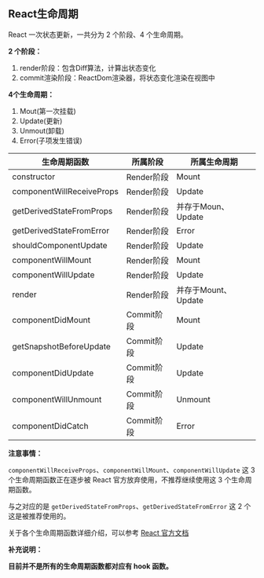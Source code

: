 ## React生命周期

React 一次状态更新，一共分为 2 个阶段、4 个生命周期。

**2 个阶段：**

1. render阶段：包含Diff算法，计算出状态变化
2. commit渲染阶段：ReactDom渲染器，将状态变化渲染在视图中

**4个生命周期：**

1. Mout(第一次挂载)
2. Update(更新)
3. Unmout(卸载)
4. Error(子项发生错误)

| 生命周期函数                    | 所属阶段     | 所属生命周期          |
| ------------------------- | -------- | --------------- |
| constructor               | Render阶段 | Mount           |
| componentWillReceiveProps | Render阶段 | Update          |
| getDerivedStateFromProps  | Render阶段 | 并存于Moun、Update  |
| getDerivedStateFromError  | Render阶段 | Error           |
| shouldComponentUpdate     | Render阶段 | Update          |
| componentWillMount        | Render阶段 | Mount           |
| componentWillUpdate       | Render阶段 | Update          |
| render                    | Render阶段 | 并存于Mount、Update |
| componentDidMount         | Commit阶段 | Mount           |
| getSnapshotBeforeUpdate   | Commit阶段 | Update          |
| componentDidUpdate        | Commit阶段 | Update          |
| componentWillUnmount      | Commit阶段 | Unmount         |
| componentDidCatch         | Commit阶段 | Error           |

**注意事情：**

`componentWillReceiveProps`、`componentWillMount`、`componentWillUpdate` 这 3 个生命周期函数正在逐步被 React 官方放弃使用，不推荐继续使用这 3 个生命周期函数。

与之对应的是 `getDerivedStateFromProps`、`getDerivedStateFromError` 这 2 个这是被推荐使用的。

关于各个生命周期函数详细介绍，可以参考 [React 官方文档](https://zh-hans.reactjs.org/docs/react-component.html#commonly-used-lifecycle-methods)

**补充说明：**

**目前并不是所有的生命周期函数都对应有 hook 函数。**

